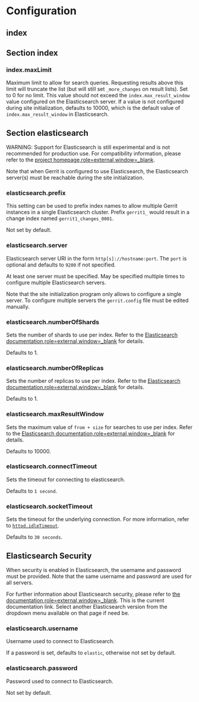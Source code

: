 # Configuration

## index

## Section index

### index.maxLimit

Maximum limit to allow for search queries. Requesting results above this limit will truncate the
list (but will still set `_more_changes` on result lists). Set to 0 for no limit. This value
should not exceed the `index.max_result_window` value configured on the Elasticsearch server. If a
value is not configured during site initialization, defaults to 10000, which is the default value
of `index.max_result_window` in Elasticsearch.

## Section elasticsearch

WARNING: Support for Elasticsearch is still experimental and is not recommended for production
use. For compatibility information, please refer to the [project homepage,role=external,window=_blank](https://www.gerritcodereview.com/elasticsearch.html).

Note that when Gerrit is configured to use Elasticsearch, the Elasticsearch
server(s) must be reachable during the site initialization.

### elasticsearch.prefix

This setting can be used to prefix index names to allow multiple Gerrit instances in a single
Elasticsearch cluster. Prefix `gerrit1_` would result in a change index named
`gerrit1_changes_0001`.

Not set by default.

### elasticsearch.server

Elasticsearch server URI in the form `http[s]://hostname:port`. The `port` is optional and defaults
to `9200` if not specified.

At least one server must be specified. May be specified multiple times to configure multiple
Elasticsearch servers.

Note that the site initialization program only allows to configure a single
server. To configure multiple servers the `gerrit.config` file must be edited
manually.

### elasticsearch.numberOfShards

Sets the number of shards to use per index. Refer to the
[Elasticsearch documentation,role=external,window=_blank](https://www.elastic.co/guide/en/elasticsearch/reference/current/index-modules.html#_static_index_settings) for details.

Defaults to 1.

### elasticsearch.numberOfReplicas

Sets the number of replicas to use per index. Refer to the
[Elasticsearch documentation,role=external,window=_blank](https://www.elastic.co/guide/en/elasticsearch/reference/current/index-modules.html#dynamic-index-settings) for details.

Defaults to 1.

### elasticsearch.maxResultWindow

Sets the maximum value of `from + size` for searches to use per index. Refer to the
[Elasticsearch documentation,role=external,window=_blank](https://www.elastic.co/guide/en/elasticsearch/reference/current/index-modules.html#dynamic-index-settings) for details.

Defaults to 10000.

### elasticsearch.connectTimeout

Sets the timeout for connecting to elasticsearch.

Defaults to `1 second`.

### elasticsearch.socketTimeout

Sets the timeout for the underlying connection. For more information, refer to
[`httpd.idleTimeout`](#httpd.idleTimeout).

Defaults to `30 seconds`.

## Elasticsearch Security

When security is enabled in Elasticsearch, the username and password must be provided. Note that
the same username and password are used for all servers.

For further information about Elasticsearch security, please refer to
[the documentation,role=external,window=_blank](https://www.elastic.co/guide/en/elasticsearch/reference/current/security-getting-started.html). This is the current documentation link. Select another Elasticsearch version from the dropdown menu available on that page if need be.

### elasticsearch.username

Username used to connect to Elasticsearch.

If a password is set, defaults to `elastic`, otherwise not set by default.

### elasticsearch.password

Password used to connect to Elasticsearch.

Not set by default.
